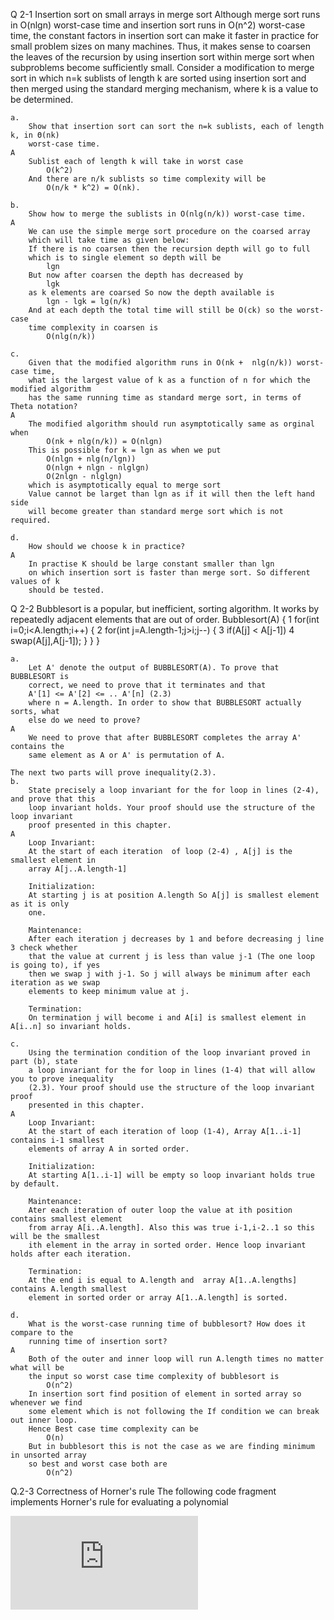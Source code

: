 Q 2-1
	Insertion sort on small arrays in merge sort
	Although merge sort runs in O(nlgn) worst-case time and insertion sort runs
	in O(n^2) worst-case time, the constant factors in insertion sort can make it faster
	in practice for small problem sizes on many machines. Thus, it makes sense to
	coarsen the leaves of the recursion by using insertion sort within merge sort when
	subproblems become sufficiently small. Consider a modification to merge sort in
	which n=k sublists of length k are sorted using insertion sort and then merged
	using the standard merging mechanism, where k is a value to be determined.

	a.	
		Show that insertion sort can sort the n=k sublists, each of length k, in Θ(nk)
		worst-case time.
	A	
		Sublist each of length k will take in worst case
			O(k^2) 
		And there are n/k sublists so time complexity will be 
			O(n/k * k^2) = O(nk). 
			
	b.	
		Show how to merge the sublists in O(nlg(n/k)) worst-case time.
	A	
		We can use the simple merge sort procedure on the coarsed array 
		which will take time as given below:
		If there is no coarsen then the recursion depth will go to full 
		which is to single element so depth will be
			lgn
		But now after coarsen the depth has decreased by 
			lgk
		as k elements are coarsed So now the depth available is 
			lgn - lgk = lg(n/k)
		And at each depth the total time will still be O(ck) so the worst-case
		time complexity in coarsen is 
			O(nlg(n/k))
	
	c.
		Given that the modified algorithm runs in O(nk +  nlg(n/k)) worst-case time,
		what is the largest value of k as a function of n for which the modified algorithm
		has the same running time as standard merge sort, in terms of Theta notation?
	A 	
		The modified algorithm should run asymptotically same as orginal when 
			O(nk + nlg(n/k)) = O(nlgn)
		This is possible for k = lgn as when we put 
			O(nlgn + nlg(n/lgn)) 
			O(nlgn + nlgn - nlglgn)
			O(2nlgn - nlglgn) 
		which is asymptotically equal to merge sort 
		Value cannot be larget than lgn as if it will then the left hand side 
		will become greater than standard merge sort which is not required.
	
	d. 
		How should we choose k in practice?
	A 
		In practise K should be large constant smaller than lgn 
		on which insertion sort is faster than merge sort. So different values of k 
		should be tested.
		
Q 2-2 
	Bubblesort is a popular, but inefficient, sorting algorithm. It works by repeatedly
	adjacent elements that are out of order.
	Bubblesort(A) {
	1	for(int i=0;i<A.length;i++) {
	2		for(int j=A.length-1;j>i;j--) {
	3			if(A[j] < A[j-1])
	4				swap(A[j],A[j-1]);
			}
		}
	}
	
	a.
		Let A' denote the output of BUBBLESORT(A). To prove that BUBBLESORT is
		correct, we need to prove that it terminates and that
		A'[1] <= A'[2] <= .. A'[n] (2.3)
		where n = A.length. In order to show that BUBBLESORT actually sorts, what
		else do we need to prove?
	A
		We need to prove that after BUBBLESORT completes the array A' contains the 
		same element as A or A' is permutation of A.
	
	The next two parts will prove inequality(2.3).
	b.
		State precisely a loop invariant for the for loop in lines (2-4), and prove that this
		loop invariant holds. Your proof should use the structure of the loop invariant
		proof presented in this chapter.
	A 
		Loop Invariant:
		At the start of each iteration  of loop (2-4) , A[j] is the smallest element in 
		array A[j..A.length-1]
		
		Initialization:
		At starting j is at position A.length So A[j] is smallest element as it is only
		one.
		
		Maintenance:
		After each iteration j decreases by 1 and before decreasing j line 3 check whether
		that the value at current j is less than value j-1 (The one loop is going to), if yes
		then we swap j with j-1. So j will always be minimum after each iteration as we swap 
		elements to keep minimum value at j.
		
		Termination:
		On termination j will become i and A[i] is smallest element in A[i..n] so invariant holds.
		
	c.
		Using the termination condition of the loop invariant proved in part (b), state
		a loop invariant for the for loop in lines (1-4) that will allow you to prove inequality
		(2.3). Your proof should use the structure of the loop invariant proof
		presented in this chapter.
	A
		Loop Invariant:
		At the start of each iteration of loop (1-4), Array A[1..i-1] contains i-1 smallest 
		elements of array A in sorted order.
		
		Initialization:
		At starting A[1..i-1] will be empty so loop invariant holds true by default.
		
		Maintenance:
		Ater each iteration of outer loop the value at ith position contains smallest element 
		from array A[i..A.length]. Also this was true i-1,i-2..1 so this will be the smallest
		ith element in the array in sorted order. Hence loop invariant holds after each iteration.
		
		Termination:
		At the end i is equal to A.length and  array A[1..A.lengths] contains A.length smallest 
		element in sorted order or array A[1..A.length] is sorted.
		
	d. 
		What is the worst-case running time of bubblesort? How does it compare to the
		running time of insertion sort?
	A 
		Both of the outer and inner loop will run A.length times no matter what will be 
		the input so worst case time complexity of bubblesort is 
			O(n^2)
		In insertion sort find position of element in sorted array so whenever we find 
		some element which is not following the If condition we can break out inner loop.
		Hence Best case time complexity can be 
			O(n) 
		But in bubblesort this is not the case as we are finding minimum in unsorted array
		so best and worst case both are 
			O(n^2)
			
Q.2-3 
	Correctness of Horner's rule
	The following code fragment implements Horner's rule for evaluating a polynomial
	
![equation](http://latex.codecogs.com/gif.latex?%5Csum_%7Bk%3D0%7D%5E%7Bn-%28i&plus;1%29%7Da_%7Bk&plus;i&plus;1%7Dx%5Ek)
	
		